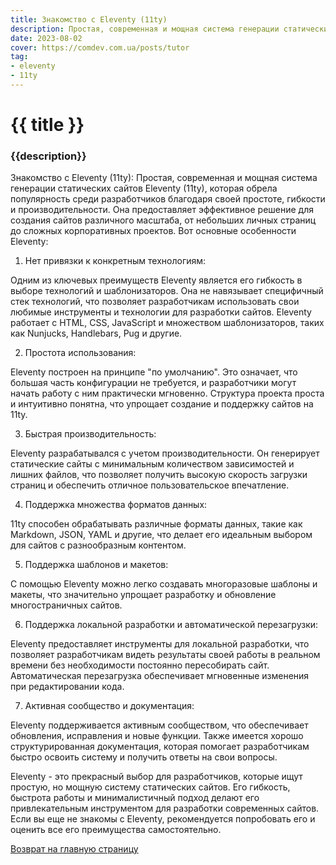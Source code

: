 ```yaml
---
title: Знакомство с Eleventy (11ty)
description: Простая, современная и мощная система генерации статических сайтов Eleventy (11ty).
date: 2023-08-02
cover: https://comdev.com.ua/posts/tutor
tag:
- eleventy
- 11ty
---
```

# {{ title }}
### {{description}}

Знакомство с Eleventy (11ty): Простая, современная и мощная система генерации статических сайтов Eleventy (11ty), которая обрела популярность среди разработчиков благодаря своей простоте, гибкости и производительности. Она предоставляет эффективное решение для создания сайтов различного масштаба, от небольших личных страниц до сложных корпоративных проектов. Вот основные особенности Eleventy:

1. Нет привязки к конкретным технологиям:

Одним из ключевых преимуществ Eleventy является его гибкость в выборе технологий и шаблонизаторов. Она не навязывает специфичный стек технологий, что позволяет разработчикам использовать свои любимые инструменты и технологии для разработки сайтов. Eleventy работает с HTML, CSS, JavaScript и множеством шаблонизаторов, таких как Nunjucks, Handlebars, Pug и другие.

2. Простота использования:

Eleventy построен на принципе "по умолчанию". Это означает, что большая часть конфигурации не требуется, и разработчики могут начать работу с ним практически мгновенно. Структура проекта проста и интуитивно понятна, что упрощает создание и поддержку сайтов на 11ty.

3. Быстрая производительность:

Eleventy разрабатывался с учетом производительности. Он генерирует статические сайты с минимальным количеством зависимостей и лишних файлов, что позволяет получить высокую скорость загрузки страниц и обеспечить отличное пользовательское впечатление.

4. Поддержка множества форматов данных:

11ty способен обрабатывать различные форматы данных, такие как Markdown, JSON, YAML и другие, что делает его идеальным выбором для сайтов с разнообразным контентом.

5. Поддержка шаблонов и макетов:

С помощью Eleventy можно легко создавать многоразовые шаблоны и макеты, что значительно упрощает разработку и обновление многостраничных сайтов.

6. Поддержка локальной разработки и автоматической перезагрузки:

Eleventy предоставляет инструменты для локальной разработки, что позволяет разработчикам видеть результаты своей работы в реальном времени без необходимости постоянно пересобирать сайт. Автоматическая перезагрузка обеспечивает мгновенные изменения при редактировании кода.

7. Активная сообщество и документация:

Eleventy поддерживается активным сообществом, что обеспечивает обновления, исправления и новые функции. Также имеется хорошо структурированная документация, которая помогает разработчикам быстро освоить систему и получить ответы на свои вопросы.

Eleventy - это прекрасный выбор для разработчиков, которые ищут простую, но мощную систему статических сайтов. Его гибкость, быстрота работы и минималистичный подход делают его привлекательным инструментом для разработки современных сайтов. Если вы еще не знакомы с Eleventy, рекомендуется попробовать его и оценить все его преимущества самостоятельно.

[Возврат на главную страницу](/)